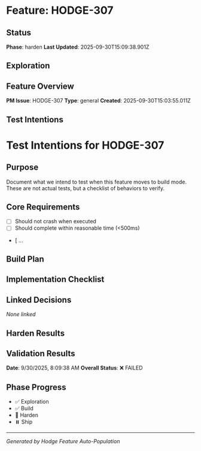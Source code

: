 # Feature: HODGE-307

## Status
**Phase**: harden
**Last Updated**: 2025-09-30T15:09:38.901Z

## Exploration
## Feature Overview
**PM Issue**: HODGE-307
**Type**: general
**Created**: 2025-09-30T15:03:55.011Z


## Test Intentions
# Test Intentions for HODGE-307

## Purpose
Document what we intend to test when this feature moves to build mode.
These are not actual tests, but a checklist of behaviors to verify.

## Core Requirements
- [ ] Should not crash when executed
- [ ] Should complete within reasonable time (<500ms)
- [ ...

## Build Plan
## Implementation Checklist


## Linked Decisions
_None linked_

## Harden Results
## Validation Results
**Date**: 9/30/2025, 8:09:38 AM
**Overall Status**: ❌ FAILED




## Phase Progress
- ✅ Exploration
- ✅ Build
- 🔄 Harden
- ⏸️ Ship

---
_Generated by Hodge Feature Auto-Population_
